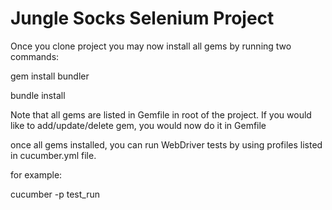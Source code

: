 # Jungle Socks Selenium Project

Once you clone project you may now install all gems by running two commands:

gem install bundler


bundle install

Note that all gems are listed in Gemfile in root of the project. If you would like to add/update/delete gem, you would now do it in Gemfile

once all gems installed, you can run WebDriver tests by using profiles listed in cucumber.yml file.

for example:

cucumber -p test_run